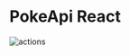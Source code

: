 # PokeApi React

![actions](https://github.com/andarms/pokeapi-react/actions/workflows/build.yml/badge.svg)
